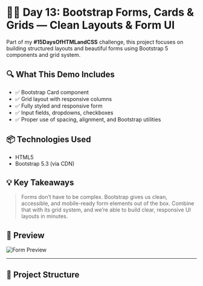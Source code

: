 # 🧑‍💻 Day 13: Bootstrap Forms, Cards & Grids — Clean Layouts & Form UI

Part of my **#15DaysOfHTMLandCSS** challenge, this project focuses on building structured layouts and beautiful forms using Bootstrap 5 components and grid system.

## 🔍 What This Demo Includes

- ✅ Bootstrap Card component
- ✅ Grid layout with responsive columns
- ✅ Fully styled and responsive form
- ✅ Input fields, dropdowns, checkboxes
- ✅ Proper use of spacing, alignment, and Bootstrap utilities

## 📦 Technologies Used

- HTML5
- Bootstrap 5.3 (via CDN)

## 💡 Key Takeaways

> Forms don’t have to be complex. Bootstrap gives us clean, accessible, and mobile-ready form elements out of the box. Combine that with its grid system, and we’re able to build clear, responsive UI layouts in minutes.

## 📸 Preview

![Form Preview](https://via.placeholder.com/600x300?text=Form+with+Bootstrap+Components)

---

## 📁 Project Structure

